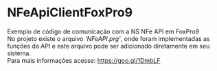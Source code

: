 # NFeApiClientFoxPro9
Exemplo de código de comunicação com a NS NFe API em FoxPro9<br>
No projeto existe o arquivo *'NFeAPI.prg'*, onde foram implementadas as funções da API e este arquivo pode ser adicionado diretamente em seu sistema.<br>
Para mais informações acesse: https://goo.gl/1DmbLF
